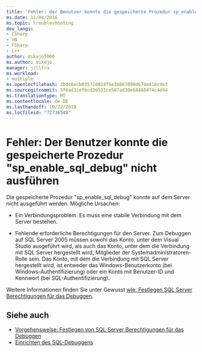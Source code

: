 ```yaml
---
title: 'Fehler: der Benutzer konnte die gespeicherte Prozedur sp_enable_sql_debug nicht ausführen | Microsoft-Dokumentation'
ms.date: 11/04/2016
ms.topic: troubleshooting
dev_langs:
- CSharp
- VB
- FSharp
- C++
author: mikejo5000
ms.author: mikejo
manager: jillfra
ms.workload:
- multiple
ms.openlocfilehash: 3bdc6ecb03572d824f6e3b887090d67be416cdef
ms.sourcegitcommit: 5f6ad1cefbcd3d531ce587ad30e684684f4c4d44
ms.translationtype: MT
ms.contentlocale: de-DE
ms.lasthandoff: 10/22/2019
ms.locfileid: "72736549"
---
```

# <a name="error-user-could-not-execute-stored-procedure-sp_enable_sql_debug"></a>Fehler: Der Benutzer konnte die gespeicherte Prozedur "sp_enable_sql_debug" nicht ausführen

Die gespeicherte Prozedur "sp_enable_sql_debug" konnte auf dem Server nicht ausgeführt werden. Mögliche Ursachen:

- Ein Verbindungsproblem. Es muss eine stabile Verbindung mit dem Server bestehen.

- Fehlende erforderliche Berechtigungen für den Server. Zum Debuggen auf SQL Server 2005 müssen sowohl das Konto, unter dem Visual Studio ausgeführt wird, als auch das Konto, unter dem die Verbindung mit SQL Server hergestellt wird, Mitglieder der Systemadministratoren-Rolle sein. Das Konto, mit dem die Verbindung mit SQL Server hergestellt wird, ist entweder das Windows-Benutzerkonto (bei Windows-Authentifizierung) oder ein Konto mit Benutzer-ID und Kennwort (bei SQL-Authentifizierung).

Weitere Informationen finden Sie unter Gewusst [wie: Festlegen SQL Server Berechtigungen für das Debuggen](https://msdn.microsoft.com/84e088d0-0409-41d4-841b-f5d4b0fda414).

## <a name="see-also"></a>Siehe auch

- [Vorgehensweise: Festlegen von SQL Server Berechtigungen für das Debuggen](https://msdn.microsoft.com/84e088d0-0409-41d4-841b-f5d4b0fda414)
- [Einrichten des SQL-Debuggens](/previous-versions/visualstudio/visual-studio-2010/s4sszxst\(v\=vs.100\))